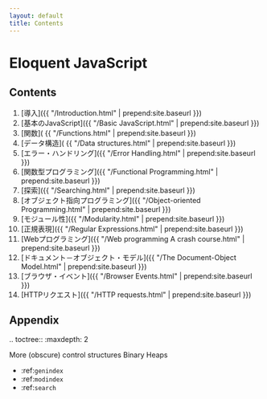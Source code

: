 ```yaml
---
layout: default
title: Contents
---
```

Eloquent JavaScript
===================

Contents
--------

   1. [導入]({{ "/Introduction.html" | prepend:site.baseurl }})
   2. [基本のJavaScript]({{ "/Basic JavaScript.html" | prepend:site.baseurl }})
   3. [関数]( {{ "/Functions.html" | prepend:site.baseurl }})
   4. [データ構造]( {{ "/Data structures.html" | prepend:site.baseurl }})
   5. [エラー・ハンドリング]({{ "/Error Handling.html" | prepend:site.baseurl }})
   6. [関数型プログラミング]({{ "/Functional Programming.html" | prepend:site.baseurl }})
   7. [探索]({{ "/Searching.html" | prepend:site.baseurl }})
   8. [オブジェクト指向プログラミング]({{ "/Object-oriented Programming.html" | prepend:site.baseurl }})
   9. [モジュール性]({{ "/Modularity.html" | prepend:site.baseurl }})
   10. [正規表現]({{ "/Regular Expressions.html" | prepend:site.baseurl }})
   11. [Webプログラミング]({{ "/Web programming A crash course.html" | prepend:site.baseurl }})
   12. [ドキュメント－オブジェクト・モデル]({{ "/The Document-Object Model.html" | prepend:site.baseurl }})
   13. [ブラウザ・イベント]({{ "/Browser Events.html" | prepend:site.baseurl }})
   14. [HTTPリクエスト]({{ "/HTTP requests.html" | prepend:site.baseurl }})

Appendix
--------

.. toctree::
   :maxdepth: 2

   More (obscure) control structures
   Binary Heaps



* :ref:`genindex`
* :ref:`modindex`
* :ref:`search`

